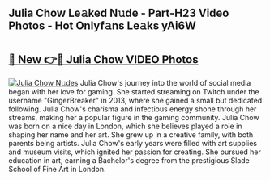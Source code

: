 ## Julia Chow Le𝚊ked N𝚞de - Part-H23 Video Photos - Hot Onlyf𝚊ns Le𝚊ks yAi6W

# <h2><a href="http://ab80988.deff.icu/?id=Julia+Chow">🔗 New 👉🔴 Julia Chow VIDEO Photos</a></h2>

[![Julia Chow N𝚞des](https://i.imgur.com/rIISA9y.gif)](http://ab80988.deff.icu/?id=Julia+Chow)
Julia Chow's journey into the world of social media began with her love for gaming. She started streaming on Twitch under the username "GingerBreaker" in 2013, where she gained a small but dedicated following. Julia Chow's charisma and infectious energy shone through her streams, making her a popular figure in the gaming community. Julia Chow was born on a nice day in London, which she believes played a role in shaping her name and her art. She grew up in a creative family, with both parents being artists. Julia Chow's early years were filled with art supplies and museum visits, which ignited her passion for creating. She pursued her education in art, earning a Bachelor's degree from the prestigious Slade School of Fine Art in London.
